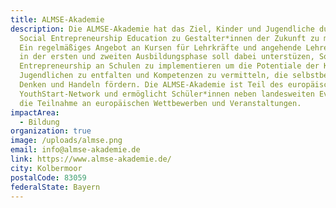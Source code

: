 ```yaml
---
title: ALMSE-Akademie
description: Die ALMSE-Akademie hat das Ziel, Kinder und Jugendliche durch
  Social Entrepreneurship Education zu Gestalter*innen der Zukunft zu machen.
  Ein regelmäßiges Angebot an Kursen für Lehrkräfte und angehende Lehrer*innen
  in der ersten und zweiten Ausbildungsphase soll dabei unterstüzen, Social
  Entrepreneurship an Schulen zu implementieren um die Potentiale der Kinder und
  Jugendlichen zu entfalten und Kompetenzen zu vermitteln, die selbstbestimmtes
  Denken und Handeln fördern. Die ALMSE-Akademie ist Teil des europäischen
  YouthStart-Network und ermöglicht Schüler*innen neben landesweiten Events auch
  die Teilnahme an europäischen Wettbewerben und Veranstaltungen.
impactArea:
  - Bildung
organization: true
image: /uploads/almse.png
email: info@almse-akademie.de
link: https://www.almse-akademie.de/
city: Kolbermoor
postalCode: 83059
federalState: Bayern
---
```

